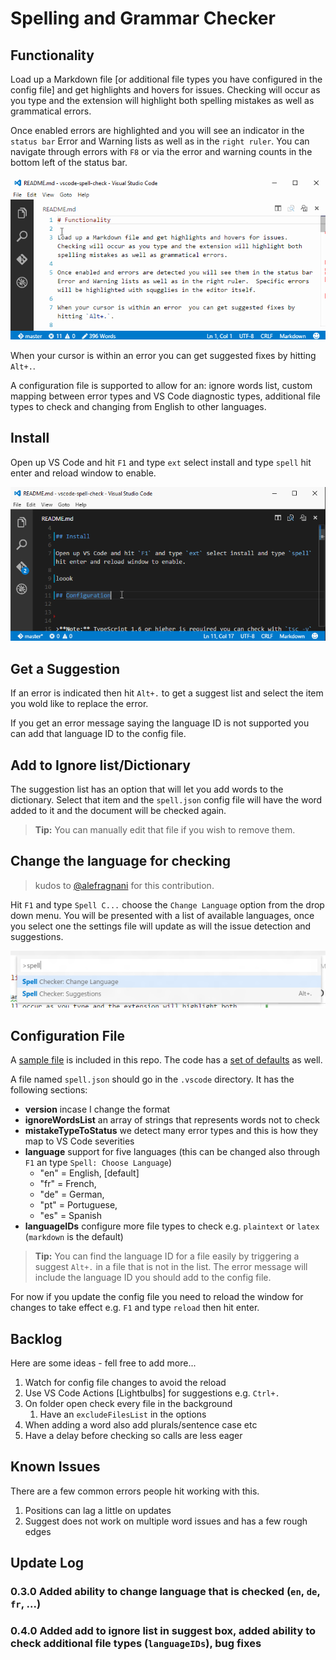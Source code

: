 # Spelling and Grammar Checker

## Functionality

Load up a Markdown file [or additional file types you have configured in the config file] and get highlights and hovers for issues.  Checking will occur as you type and the extension will highlight both spelling mistakes as well as grammatical errors.

Once enabled errors are highlighted and you will see an indicator in the `status bar` Error and Warning lists as well as in the `right ruler`.  You can navigate through errors with `F8` or via the error and warning counts in the bottom left of the status bar.

![Navigation](images/navigate.gif)

When your cursor is within an error  you can get suggested fixes by hitting `Alt+.`.

A configuration file is supported to allow for an: ignore words list, custom mapping between error types and VS Code diagnostic types, additional file types to check and changing from English to other languages.


## Install

Open up VS Code and hit `F1` and type `ext` select install and type `spell` hit enter and reload window to enable.

![install and work](images/spell-install.gif)



## Get a Suggestion

If an error is indicated then hit `Alt+.` to get a suggest list and select the item you wold like to replace the error.

If you get an error message saying the language ID is not supported you can add that language ID to the config file.



## Add to Ignore list/Dictionary

The suggestion list has an option that will let you add words to the dictionary.  Select that item and the `spell.json` config file will have the word added to it and the document will be checked again.  

>**Tip:** You can manually edit that file if you wish to remove them.


## Change the language for checking

> kudos to [@alefragnani](https://github.com/alefragnani) for this contribution.

Hit `F1` and type `Spell C...` choose the `Change Language` option from the drop down menu.  You will be presented with a list of available languages, once you select one the settings file will update as will the issue detection and suggestions.

![Change Language](images/change-language.png)



## Configuration File

A [sample file](https://github.com/Microsoft/vscode-spell-check/blob/master/.vscode/spell.json) is included in this repo.  The code has a [set of defaults](https://github.com/Microsoft/vscode-spell-check/blob/master/extension.ts#L109) as well.

A file named `spell.json` should go in the `.vscode` directory. It has the following sections:

* **version** incase I change the format
* **ignoreWordsList** an array of strings that represents words not to check
* **mistakeTypeToStatus** we detect many error types and this is how they map to VS Code severities
* **language** support for five languages (this can be changed also through `F1` an type `Spell: Choose Language`)
  * "en" = English, [default]
  * "fr" = French,
  * "de" = German,
  * "pt" = Portuguese,
  * "es" = Spanish
* **languageIDs** configure more file types to check e.g. `plaintext` or `latex` (`markdown` is the default)

>**Tip:** You can find the language ID for a file easily by triggering a suggest `Alt+.` in a file that is not in the list.  The error message will include the language ID you should add to the config file.

For now if you update the config file you need to reload the window for changes to take effect e.g. `F1` and type `reload` then hit enter.


## Backlog

Here are some ideas - fell free to add more...

1. Watch for config file changes to avoid the reload
2. Use VS Code Actions [Lightbulbs] for suggestions e.g. `Ctrl+.`
3. On folder open check every file in the background
	1. Have an `excludeFilesList` in the options
4. When adding a word also add plurals/sentence case etc
5. Have a delay before checking so calls are less eager


## Known Issues

There are a few common errors people hit working with this.

1. Positions can lag a little on updates
2. Suggest does not work on multiple word issues and has a few rough edges


## Update Log

### 0.3.0 Added ability to **change language** that is checked (`en`, `de`, `fr`, ...)

### 0.4.0 Added **add to ignore list** in suggest box, added ability to **check additional file types** (`languageIDs`), bug fixes